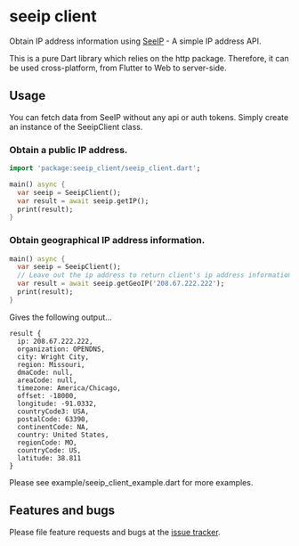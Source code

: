 # seeip client

Obtain IP address information using [SeeIP](https://seeip.org/) - A simple IP address API.

This is a pure Dart library which relies on the http package. Therefore, it can be used cross-platform, from Flutter to Web to server-side.

## Usage

You can fetch data from SeeIP without any api or auth tokens. Simply create an instance of the SeeipClient class.

### Obtain a public IP address.

```dart
import 'package:seeip_client/seeip_client.dart';

main() async {
  var seeip = SeeipClient();
  var result = await seeip.getIP();
  print(result);
}
```

### Obtain geographical IP address information.

```dart
main() async {
  var seeip = SeeipClient();
  // Leave out the ip address to return client's ip address information.
  var result = await seeip.getGeoIP('208.67.222.222');
  print(result);
}
```
Gives the following output...
```shell
result {
  ip: 208.67.222.222,
  organization: OPENDNS,
  city: Wright City,
  region: Missouri,
  dmaCode: null,
  areaCode: null,
  timezone: America/Chicago,
  offset: -18000,
  longitude: -91.0332,
  countryCode3: USA,
  postalCode: 63390,
  continentCode: NA,
  country: United States,
  regionCode: MO,
  countryCode: US,
  latitude: 38.811
}
```

Please see example/seeip_client_example.dart for more examples.

## Features and bugs

Please file feature requests and bugs at the [issue tracker](https://github.com/madaboutbrighton/seeip_client/issues).